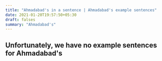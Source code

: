 ```yaml
---
title: "Ahmadabad's in a sentence | Ahmadabad's example sentences"
date: 2021-01-20T19:57:50+05:30
draft: falses
summary: "Ahmadabad's"
---
```

## Unfortunately, we have no example sentences for Ahmadabad's                 
